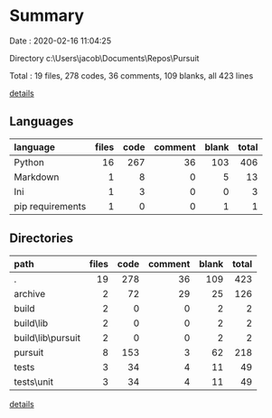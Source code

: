 # Summary

Date : 2020-02-16 11:04:25

Directory c:\Users\jacob\Documents\Repos\Pursuit

Total : 19 files,  278 codes, 36 comments, 109 blanks, all 423 lines

[details](details.md)

## Languages
| language | files | code | comment | blank | total |
| :--- | ---: | ---: | ---: | ---: | ---: |
| Python | 16 | 267 | 36 | 103 | 406 |
| Markdown | 1 | 8 | 0 | 5 | 13 |
| Ini | 1 | 3 | 0 | 0 | 3 |
| pip requirements | 1 | 0 | 0 | 1 | 1 |

## Directories
| path | files | code | comment | blank | total |
| :--- | ---: | ---: | ---: | ---: | ---: |
| . | 19 | 278 | 36 | 109 | 423 |
| archive | 2 | 72 | 29 | 25 | 126 |
| build | 2 | 0 | 0 | 2 | 2 |
| build\lib | 2 | 0 | 0 | 2 | 2 |
| build\lib\pursuit | 2 | 0 | 0 | 2 | 2 |
| pursuit | 8 | 153 | 3 | 62 | 218 |
| tests | 3 | 34 | 4 | 11 | 49 |
| tests\unit | 3 | 34 | 4 | 11 | 49 |

[details](details.md)